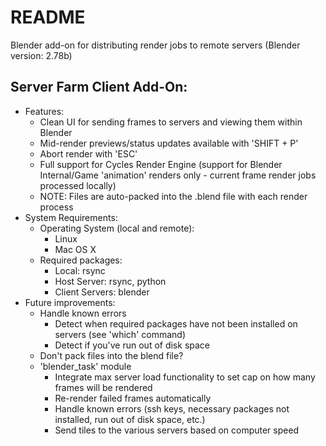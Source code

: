 # README

Blender add-on for distributing render jobs to remote servers (Blender version: 2.78b)

## Server Farm Client Add-On:
  * Features:
      * Clean UI for sending frames to servers and viewing them within Blender
      * Mid-render previews/status updates available with 'SHIFT + P'
      * Abort render with 'ESC'
      * Full support for Cycles Render Engine (support for Blender Internal/Game 'animation' renders only - current frame render jobs processed locally)
      * NOTE: Files are auto-packed into the .blend file with each render process
  * System Requirements:
      * Operating System (local and remote):
          * Linux
          * Mac OS X
      * Required packages:
          * Local: rsync
          * Host Server: rsync, python
          * Client Servers: blender
  * Future improvements:
      * Handle known errors
          * Detect when required packages have not been installed on servers (see 'which' command)
          * Detect if you've run out of disk space
      * Don't pack files into the blend file?
      * 'blender_task' module
          * Integrate max server load functionality to set cap on how many frames will be rendered
          * Re-render failed frames automatically
          * Handle known errors (ssh keys, necessary packages not installed, run out of disk space, etc.)
          * Send tiles to the various servers based on computer speed
